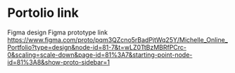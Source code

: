 # Portolio link
Figma design
Figma prototype link
https://www.figma.com/proto/pqm3QZcno5rBadPjtWq25Y/Michelle_Online_Portfolio?type=design&node-id=81-7&t=wLZ0TtBzMBRfPCrc-0&scaling=scale-down&page-id=81%3A7&starting-point-node-id=81%3A8&show-proto-sidebar=1
